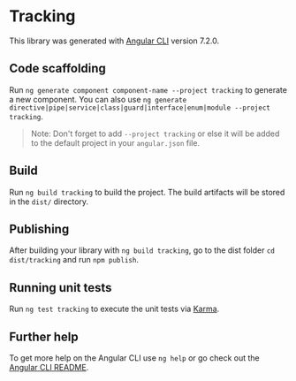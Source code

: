 # Tracking

This library was generated with [Angular CLI](https://github.com/angular/angular-cli) version 7.2.0.

## Code scaffolding

Run `ng generate component component-name --project tracking` to generate a new component. You can also use `ng generate directive|pipe|service|class|guard|interface|enum|module --project tracking`.
> Note: Don't forget to add `--project tracking` or else it will be added to the default project in your `angular.json` file. 

## Build

Run `ng build tracking` to build the project. The build artifacts will be stored in the `dist/` directory.

## Publishing

After building your library with `ng build tracking`, go to the dist folder `cd dist/tracking` and run `npm publish`.

## Running unit tests

Run `ng test tracking` to execute the unit tests via [Karma](https://karma-runner.github.io).

## Further help

To get more help on the Angular CLI use `ng help` or go check out the [Angular CLI README](https://github.com/angular/angular-cli/blob/master/README.md).
